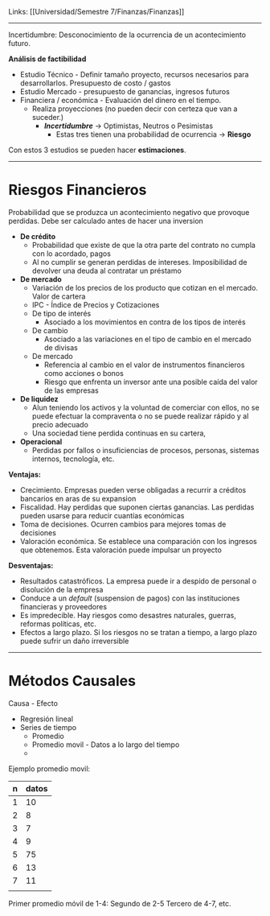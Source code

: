 Links: [[Universidad/Semestre 7/Finanzas/Finanzas]]
___

Incertidumbre: Desconocimiento de la ocurrencia de un acontecimiento futuro.

 **Análisis de factibilidad**
- Estudio Técnico - Definir tamaño proyecto, recursos necesarios para desarrollarlos. Presupuesto de costo / gastos
- Estudio Mercado - presupuesto de ganancias, ingresos futuros
- Financiera / económica - Evaluación del dinero en el tiempo. 
	- Realiza proyecciones (no pueden decir con certeza que van a suceder.) 
		- ***Incertidumbre*** $\rightarrow$ Optimistas, Neutros o Pesimistas
			- Estas tres tienen una probabilidad de ocurrencia $\rightarrow$ **Riesgo**

Con estos 3 estudios se pueden hacer **estimaciones**.
___
# Riesgos Financieros
Probabilidad que se produzca un acontecimiento negativo que provoque perdidas.
Debe ser calculado antes de hacer una inversion

- **De crédito**
	- Probabilidad que existe de que la otra parte del contrato no cumpla con lo acordado, pagos
	- Al no cumplir se generan perdidas de intereses. Imposibilidad de devolver una deuda al contratar un préstamo
- **De mercado**
	- Variación de los precios de los producto que cotizan en el mercado. Valor de cartera
	- IPC - Índice de Precios y Cotizaciones
	- De tipo de interés
		- Asociado a los movimientos en contra de los tipos de interés
	- De cambio
		- Asociado a las variaciones en el tipo de cambio en el mercado de divisas
	- De mercado
		- Referencia al cambio en el valor de instrumentos financieros como acciones o bonos
		- Riesgo que enfrenta un inversor ante una posible caída del valor de las empresas
- **De liquidez**
	- Alun teniendo los activos y la voluntad de comerciar con ellos, no se puede efectuar la compraventa o no se puede realizar rápido y al precio adecuado
	- Una sociedad tiene perdida continuas en su cartera, 
- **Operacional**
	- Perdidas por fallos o insuficiencias de procesos, personas, sistemas internos, tecnología, etc.

**Ventajas:**
- Crecimiento. Empresas pueden verse obligadas a recurrir a créditos bancarios en aras de su expansion
- Fiscalidad. Hay perdidas que suponen ciertas ganancias. Las perdidas pueden usarse para reducir cuantías económicas
- Toma de decisiones. Ocurren cambios para mejores tomas de decisiones
- Valoración económica. Se establece una comparación con los ingresos que obtenemos. Esta valoración puede impulsar un proyecto

**Desventajas:**
- Resultados catastróficos. La empresa puede ir a despido de personal o disolución de la empresa
- Conduce a un *default* (suspension de pagos) con las instituciones financieras y proveedores
- Es impredecible. Hay riesgos como desastres naturales, guerras, reformas políticas, etc.
- Efectos a largo plazo. Si los riesgos no se tratan a tiempo, a largo plazo puede sufrir un daño irreversible

___
# Métodos Causales

Causa - Efecto
- Regresión lineal
- Series de tiempo
	- Promedio
	- Promedio movil - Datos a lo largo del tiempo
	- 

Ejemplo promedio movil:

| n   | datos |
| --- | ----- |
| 1   | 10    |
| 2   | 8     |
| 3   | 7     |
| 4   | 9     |
| 5   | 75    |
| 6   | 13    |
| 7   | 11    |
|     |       |
Primer promedio móvil de 1-4: 
Segundo de 2-5
Tercero de 4-7, etc.
 
